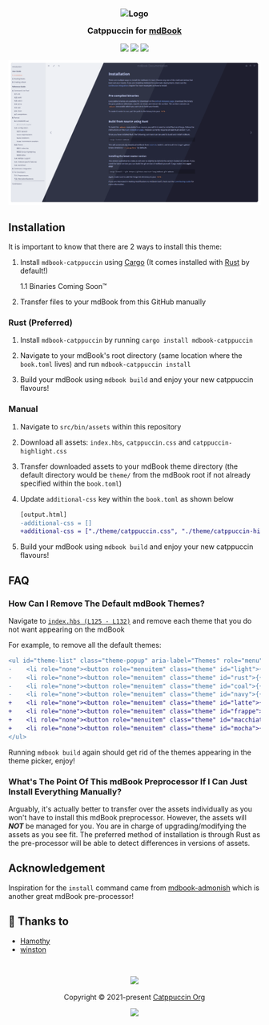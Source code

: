 <h3 align="center">
	<img src="https://raw.githubusercontent.com/catppuccin/catppuccin/main/assets/logos/exports/1544x1544_circle.png" width="100" alt="Logo"/><br/>
	<img src="https://raw.githubusercontent.com/catppuccin/catppuccin/main/assets/misc/transparent.png" height="30" width="0px"/>
	Catppuccin for <a href="https://rust-lang.github.io/mdBook/">mdBook</a>
	<img src="https://raw.githubusercontent.com/catppuccin/catppuccin/main/assets/misc/transparent.png" height="30" width="0px"/>
</h3>

<p align="center">
	<a href="https://github.com/catppuccin/mdBook/stargazers"><img src="https://img.shields.io/github/stars/catppuccin/mdBook?colorA=363a4f&colorB=b7bdf8&style=for-the-badge"></a>
	<a href="https://github.com/catppuccin/mdBook/issues"><img src="https://img.shields.io/github/issues/catppuccin/mdBook?colorA=363a4f&colorB=f5a97f&style=for-the-badge"></a>
	<a href="https://github.com/catppuccin/mdBook/contributors"><img src="https://img.shields.io/github/contributors/catppuccin/mdBook?colorA=363a4f&colorB=a6da95&style=for-the-badge"></a>
</p>

<p align="center">
	<img src="assets/catwalk.webp"/>
</p>

## Installation
It is important to know that there are 2 ways to install this theme:

1. Install `mdbook-catppuccin` using [Cargo](https://doc.rust-lang.org/cargo/) (It comes installed with [Rust](https://rustup.rs/) by default!)

    1.1 Binaries Coming Soon™

2. Transfer files to your mdBook from this GitHub manually

### Rust (Preferred)

1. Install `mdbook-catppuccin` by running `cargo install mdbook-catppuccin`

2. Navigate to your mdBook's root directory (same location where the `book.toml` lives) and run `mdbook-catppuccin install`

3. Build your mdBook using `mdbook build` and enjoy your new catppuccin flavours!

### Manual

1. Navigate to `src/bin/assets` within this repository

2. Download all assets: `index.hbs`, `catppuccin.css` and `catppuccin-highlight.css`

3. Transfer downloaded assets to your mdBook theme directory (the default directory would be `theme/` from the mdBook root if not already specified within the `book.toml`)

4. Update `additional-css` key within the `book.toml` as shown below

    ```diff
    [output.html]
    -additional-css = []
    +additional-css = ["./theme/catppuccin.css", "./theme/catppuccin-highlight.css"]
    ```

5. Build your mdBook using `mdbook build` and enjoy your new catppuccin flavours!

## FAQ

### How Can I Remove The Default mdBook Themes?

Navigate to [`index.hbs (L125 - L132)`](https://github.com/sgoudham/catppuccin-mdBook/blob/main/src/bin/assets/index.hbs#L125-L132) and remove each theme that you do not want appearing on the mdBook

For example, to remove all the default themes:

```diff
<ul id="theme-list" class="theme-popup" aria-label="Themes" role="menu">
-    <li role="none"><button role="menuitem" class="theme" id="light">{{ theme_option "Light" }}</button></li>
-    <li role="none"><button role="menuitem" class="theme" id="rust">{{ theme_option "Rust" }}</button></li>
-    <li role="none"><button role="menuitem" class="theme" id="coal">{{ theme_option "Coal" }}</button></li>
-    <li role="none"><button role="menuitem" class="theme" id="navy">{{ theme_option "Navy" }}</button></li>
+    <li role="none"><button role="menuitem" class="theme" id="latte">{{ theme_option "Latte" }}</button></li>
+    <li role="none"><button role="menuitem" class="theme" id="frappe">{{ theme_option "Frappé" }}</button></li>
+    <li role="none"><button role="menuitem" class="theme" id="macchiato">{{ theme_option "Macchiato" }}</button></li>
+    <li role="none"><button role="menuitem" class="theme" id="mocha">{{ theme_option "Mocha" }}</button></li>
</ul>
```

Running `mdbook build` again should get rid of the themes appearing in the theme picker, enjoy!

### What's The Point Of This mdBook Preprocessor If I Can Just Install Everything Manually?

Arguably, it's actually better to transfer over the assets individually as you won't have to install this mdBook preprocessor.
However, the assets will _**NOT**_ be managed for you. You are in charge of upgrading/modifying the assets as you see fit. The preferred method of installation is through Rust as the pre-processor will be able to detect differences in versions of assets.

## Acknowledgement

Inspiration for the `install` command came from [mdbook-admonish](https://github.com/tommilligan/mdbook-admonish) which is another great mdBook pre-processor!

## 💝 Thanks to

-   [Hamothy](https://github.com/sgoudham)
-   [winston](https://github.com/nekowinston)

&nbsp;

<p align="center">
	<img src="https://raw.githubusercontent.com/catppuccin/catppuccin/main/assets/footers/gray0_ctp_on_line.svg?sanitize=true" />
</p>

<p align="center">
	Copyright &copy; 2021-present <a href="https://github.com/catppuccin" target="_blank">Catppuccin Org</a>
</p>

<p align="center">
	<a href="https://github.com/catppuccin/catppuccin/blob/main/LICENSE"><img src="https://img.shields.io/static/v1.svg?style=for-the-badge&label=License&message=MIT&logoColor=d9e0ee&colorA=363a4f&colorB=b7bdf8"/></a>
</p>
